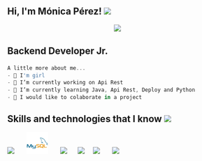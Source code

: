 ### <h2> Hi, I'm Mónica Pérez! <img src="https://media.giphy.com/media/mGcNjsfWAjY5AEZNw6/giphy.gif" width="40"></h2>


<div align='center'><img src="https://media.giphy.com/media/LMcB8XospGZO8UQq87/giphy.gif?cid=790b7611f16e474d86a2425001ccf9a0c059f352363f2277&rid=giphy.gif&ct=g" width="500"></div>

## Backend Developer Jr. 
```javascript
A little more about me...
- 🌸 I'm girl 
- 🔭 I’m currently working on Api Rest
- 🌱 I’m currently learning Java, Api Rest, Deploy and Python
- 👯 I would like to colaborate in a project 

```

## Skills and technologies that I know <img><img src="https://media.giphy.com/media/WUlplcMpOCEmTGBtBW/giphy.gif" width="60"></img>

<div align="left">
 <img  src="https://image.flaticon.com/icons/png/512/226/226777.png" width="50" > &nbsp; &nbsp; &nbsp; <img src="https://raw.githubusercontent.com/devicons/devicon/master/icons/mysql/mysql-original-wordmark.svg" width="50" > &nbsp; &nbsp; &nbsp;  <img src="https://git-scm.com/images/logo@2x.png" width="50" > &nbsp; &nbsp; &nbsp;<img src="https://maven.apache.org/images/maven-logo-black-on-white.png" width="50" >&nbsp; &nbsp; &nbsp;<img src="https://lh3.googleusercontent.com/proxy/xwW57cGNma1pQ_1lyhMNzAj9jRkKtcNN8MdhhlgK4-0w6GwMhp2Xa-THrOD7J8wNnCsneD7C9w1pe6WYZvUbJOhMo4jJ6GEN3xgi" width="50" > &nbsp; &nbsp; &nbsp; <img src="https://www.vectorlogo.zone/logos/springio/springio-icon.svg" width="40" >  

</div>


  




